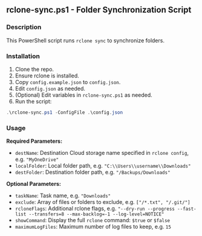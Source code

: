 ## rclone-sync.ps1 - Folder Synchronization Script

### Description
This PowerShell script runs `rclone sync` to synchronize folders.

### Installation
1. Clone the repo.
2. Ensure rclone is installed.
3. Copy `config.example.json` to `config.json`.
4. Edit `config.json` as needed.
5. (Optional) Edit variables in `rclone-sync.ps1` as needed.
6. Run the script:
```powershell
.\rclone-sync.ps1 -ConfigFile .\config.json
```
### Usage
**Required Parameters:**
- `destName`: Destination Cloud storage name specified in `rclone config`, e.g. `"MyOneDrive"`
- `localFolder`: Local folder path, e.g. `"C:\\Users\\username\\Downloads"`
- `destFolder`: Destination folder path, e.g. `"/Backups/Downloads"`

**Optional Parameters:**
- `taskName`: Task name, e.g. `"Downloads"`
- `exclude`: Array of files or folders to exclude, e.g. `["/*.txt", "/.git/"]`
- `rcloneFlags`: Additional rclone flags, e.g. `"--dry-run --progress --fast-list --transfers=8 --max-backlog=-1 --log-level=NOTICE"`
- `showCommand`: Display the full `rclone` command: `$true` or `$false`
- `maximumLogFiles`: Maximum number of log files to keep, e.g. `15`
